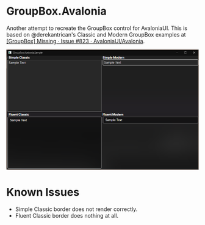 # GroupBox.Avalonia

Another attempt to recreate the GroupBox control for AvaloniaUI. This is based on @derekantrican's Classic and Modern GroupBox examples at [[GroupBox] Missing · Issue #823 · AvaloniaUI/Avalonia](https://github.com/AvaloniaUI/Avalonia/issues/823#issuecomment-692270581).

![GroupBox.Avalonia.Sample.png](./GroupBox.Avalonia.Sample.png)

# Known Issues

- Simple Classic border does not render correctly.
- Fluent Classic border does nothing at all.